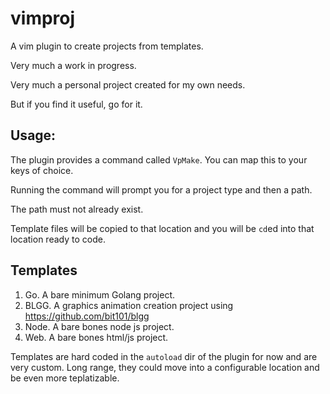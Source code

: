 # vimproj

A vim plugin to create projects from templates.

Very much a work in progress.

Very much a personal project created for my own needs.

But if you find it useful, go for it.

## Usage:

The plugin provides a command called `VpMake`. You can map this to your keys of choice.

Running the command will prompt you for a project type and then a path.

The path must not already exist.

Template files will be copied to that location and you will be `cd`ed into that location ready to code.

## Templates

1. Go. A bare minimum Golang project.
2. BLGG. A graphics animation creation project using https://github.com/bit101/blgg
3. Node. A bare bones node js project.
4. Web. A bare bones html/js project.

Templates are hard coded in the `autoload` dir of the plugin for now and are very custom. Long range, they could move into a configurable location and be even more teplatizable.
